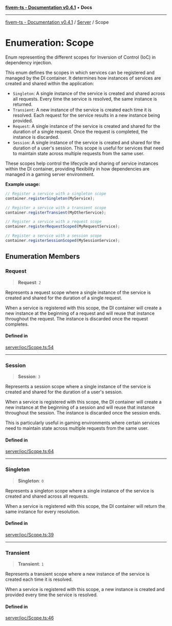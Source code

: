 [**fivem-ts - Documentation v0.4.1**](../../../README.md) • **Docs**

***

[fivem-ts - Documentation v0.4.1](../../../README.md) / [Server](../README.md) / Scope

# Enumeration: Scope

Enum representing the different scopes for Inversion of Control (IoC) in dependency injection.

This enum defines the scopes in which services can be registered and managed by the DI container. It determines
how instances of services are created and shared within the application:

- `Singleton`: A single instance of the service is created and shared across all requests. Every time the service is resolved, the same instance is returned.
- `Transient`: A new instance of the service is created each time it is resolved. Each request for the service results in a new instance being provided.
- `Request`: A single instance of the service is created and shared for the duration of a single request. Once the request is completed, the instance is discarded.
- `Session`: A single instance of the service is created and shared for the duration of a user's session. This scope is useful for services that need to maintain state across multiple requests from the same user.

These scopes help control the lifecycle and sharing of service instances within the DI container, providing flexibility
in how dependencies are managed in a gaming server environment.

**Example usage:**

```ts
// Register a service with a singleton scope
container.registerSingleton(MyService);

// Register a service with a transient scope
container.registerTransient(MyOtherService);

// Register a service with a request scope
container.registerRequestScoped(MyRequestService);

// Register a service with a session scope
container.registerSessionScoped(MySessionService);
```

## Enumeration Members

### Request

> **Request**: `2`

Represents a request scope where a single instance of the service is created and shared for the duration of a single request.

When a service is registered with this scope, the DI container will create a new instance at the beginning of a request
and will reuse that instance throughout the request. The instance is discarded once the request completes.

#### Defined in

[server/ioc/Scope.ts:54](https://github.com/Purpose-Dev/fivem-ts/blob/af9f57481b70813a163451854c2103aaaed13195/src/server/ioc/Scope.ts#L54)

***

### Session

> **Session**: `3`

Represents a session scope where a single instance of the service is created and shared for the duration of a user's session.

When a service is registered with this scope, the DI container will create a new instance at the beginning of a session
and will reuse that instance throughout the session. The instance is discarded once the session ends.

This is particularly useful in gaming environments where certain services need to maintain state across multiple requests from the same user.

#### Defined in

[server/ioc/Scope.ts:64](https://github.com/Purpose-Dev/fivem-ts/blob/af9f57481b70813a163451854c2103aaaed13195/src/server/ioc/Scope.ts#L64)

***

### Singleton

> **Singleton**: `0`

Represents a singleton scope where a single instance of the service is created and shared across all requests.

When a service is registered with this scope, the DI container will return the same instance for every resolution.

#### Defined in

[server/ioc/Scope.ts:39](https://github.com/Purpose-Dev/fivem-ts/blob/af9f57481b70813a163451854c2103aaaed13195/src/server/ioc/Scope.ts#L39)

***

### Transient

> **Transient**: `1`

Represents a transient scope where a new instance of the service is created each time it is resolved.

When a service is registered with this scope, a new instance is created and provided every time the service is resolved.

#### Defined in

[server/ioc/Scope.ts:46](https://github.com/Purpose-Dev/fivem-ts/blob/af9f57481b70813a163451854c2103aaaed13195/src/server/ioc/Scope.ts#L46)
